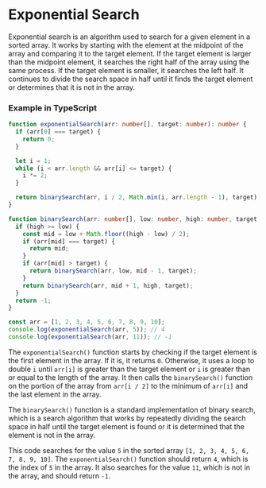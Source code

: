 # Exponential Search

Exponential search is an algorithm used to search for a given element in a sorted array. It works by starting with the element at the midpoint of the array and comparing it to the target element. If the target element is larger than the midpoint element, it searches the right half of the array using the same process. If the target element is smaller, it searches the left half. It continues to divide the search space in half until it finds the target element or determines that it is not in the array.

### Example in TypeScript

```typescript
function exponentialSearch(arr: number[], target: number): number {
  if (arr[0] === target) {
    return 0;
  }

  let i = 1;
  while (i < arr.length && arr[i] <= target) {
    i *= 2;
  }

  return binarySearch(arr, i / 2, Math.min(i, arr.length - 1), target);
}

function binarySearch(arr: number[], low: number, high: number, target: number): number {
  if (high >= low) {
    const mid = low + Math.floor((high - low) / 2);
    if (arr[mid] === target) {
      return mid;
    }
    if (arr[mid] > target) {
      return binarySearch(arr, low, mid - 1, target);
    }
    return binarySearch(arr, mid + 1, high, target);
  }
  return -1;
}

const arr = [1, 2, 3, 4, 5, 6, 7, 8, 9, 10];
console.log(exponentialSearch(arr, 5)); // 4
console.log(exponentialSearch(arr, 11)); // -1
```

The `exponentialSearch()` function starts by checking if the target element is the first element in the array. If it is, it returns `0`. Otherwise, it uses a loop to double `i` until `arr[i]` is greater than the target element or `i` is greater than or equal to the length of the array. It then calls the `binarySearch()` function on the portion of the array from `arr[i / 2]` to the minimum of `arr[i]` and the last element in the array.

The `binarySearch()` function is a standard implementation of binary search, which is a search algorithm that works by repeatedly dividing the search space in half until the target element is found or it is determined that the element is not in the array.

This code searches for the value `5` in the sorted array `[1, 2, 3, 4, 5, 6, 7, 8, 9, 10]`. The `exponentialSearch()` function should return `4`, which is the index of `5` in the array. It also searches for the value `11`, which is not in the array, and should return `-1`.
